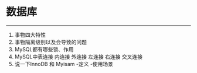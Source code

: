# 数据库
---
1. 事物四大特性
2. 事物隔离级别以及会导致的问题
3. MySQL都有哪些锁、作用
4. MySQL中表连接
   内连接
   外连接
   左连接 右连接
   交叉连接
5. 说一下InnoDB 和 Myisam
   -定义
   -使用场景

